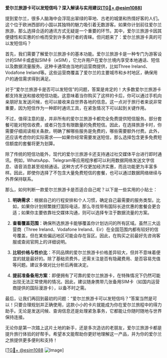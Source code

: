 **爱尔兰旅游卡可以发短信吗？深入解读与实用建议[[TG💪+ @esim1088](https://t.me/s/esim1088)]**

提到爱尔兰，很多人脑海中会浮现出翠绿的草地、古老的城堡和热情好客的人们。这个位于欧洲西部的小国以其独特的魅力吸引着无数游客。如果你计划前往爱尔兰旅游，那么选择合适的通讯方式无疑是一个重要的环节。其中，爱尔兰旅游卡因其便捷性和实惠的价格而受到许多旅行者的青睐。但问题来了：爱尔兰旅游卡真的可以发短信吗？

首先，我们需要了解爱尔兰旅游卡的基本功能。爱尔兰旅游卡是一种专门为游客设计的SIM卡或虚拟SIM卡（eSIM），它允许用户在爱尔兰境内享受本地通话、短信以及数据流量服务。这种卡通常由当地的运营商提供，比如Three Ireland、Vodafone Ireland等。这些运营商覆盖了爱尔兰的主要城市和乡村地区，确保用户的通信需求得到满足。

对于“爱尔兰旅游卡是否可以发短信”的问题，答案是肯定的！大多数爱尔兰旅游卡都支持发送和接收短信功能。这意味着当你购买了这样的卡后，你可以通过手机向亲朋好友发送问候，也可以接收来自世界各地的信息。这一点对于旅行者来说非常重要，因为短信作为一种即时通讯工具，在紧急情况下可以起到关键作用。

不过，值得注意的是，并非所有的爱尔兰旅游卡都完全免费提供短信服务。部分套餐可能对短信收费，或者只包含有限数量的免费短信。因此，在选择旅游卡时，你需要仔细阅读相关条款，明确了解哪些服务是免费的，哪些需要额外付费。此外，还应该考虑你的实际需求——如果你经常需要发送短信，那么选择包含更多免费短信额度的套餐将更为划算。

除了传统的短信功能外，现代的爱尔兰旅游卡还支持通过社交媒体平台进行即时通讯。例如，WhatsApp、Telegram等应用程序都可以利用数据网络发送文字信息、语音消息甚至视频通话。这种方式不仅更加经济实惠，而且功能更为丰富多样。因此，即使你选择了不包含大量免费短信的套餐，也可以通过数据网络继续与外界保持联系。

那么，如何判断一款爱尔兰旅游卡是否适合自己呢？以下是一些实用的小贴士：

1. **明确需求**：根据自己的行程安排和个人习惯，确定自己最需要的服务类型。比如，如果你计划频繁拨打国际电话，那么寻找带有国际长途优惠的套餐会更合适；如果你主要依靠社交媒体沟通，则可以选择专注于数据流量的方案。

2. **查看覆盖范围**：确保所选旅游卡能够覆盖你计划访问的所有区域。虽然三大运营商（Three Ireland、Vodafone Ireland、Eir）在全国范围内都有较好的信号覆盖，但在某些偏远地区可能会存在盲区。因此，在购买之前最好先咨询客服或查阅官网上的详细说明。

3. **比较价格与性价比**：不同品牌的爱尔兰旅游卡价格差异较大，但并不意味着便宜的就是最好的。除了基础资费外，还需关注是否有隐藏费用、是否容易充值等问题。建议多做对比分析后再做决定。

4. **提前准备备用方案**：即便拥有了可靠的爱尔兰旅游卡，在特殊情况下仍然可能出现无法正常使用的情况。因此，建议随身携带几张备用SIM卡（如国内运营商提供的国际漫游卡），以备不时之需。

最后，让我们再回到最初的问题：“爱尔兰旅游卡可以发短信吗？”答案当然是可以！只要合理规划并正确使用，这款小小的卡片就能成为你在爱尔兰旅程中的得力助手。无论是发送问候、查询信息还是处理紧急事务，它都能让你随时随地与世界保持连接。

无论你是第一次踏上这片土地的新手，还是多次造访的老朋友，爱尔兰旅游卡都是提升旅行体验的好帮手。希望本文能帮助你更好地理解这一产品，并为你的爱尔兰之旅提供更多便利和支持！

[[TG💪+ @esim1088](https://t.me/s/esim1088) ![Image](https://i.postimg.cc/4NQfJmqS/Snipaste-2025-05-13-00-14-12.png)]